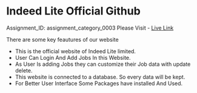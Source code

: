 # Indeed Lite Official Github

Assignment_ID: assignment_category_0003
Please Visit - [Live Link](https://indeed-lite.netlify.app)

There are some key feautures of our website
- This is the official website of Indeed Lite limited.
- User Can Login And Add Jobs In this Website.
- As User Is adding Jobs they can customize their Job data with update delete.
- This website is connected to a database. So every data will be kept.
- For Better User Interface Some Packages have installed And Used.
